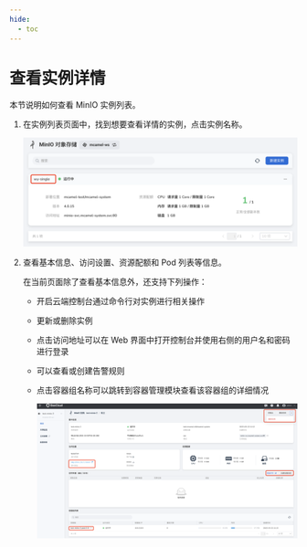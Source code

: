 ```yaml
---
hide:
  - toc
---
```


# 查看实例详情

本节说明如何查看 MinIO 实例列表。

1. 在实例列表页面中，找到想要查看详情的实例，点击实例名称。

    ![点击实例名称](../images/view01.png)

2. 查看基本信息、访问设置、资源配额和 Pod 列表等信息。

    在当前页面除了查看基本信息外，还支持下列操作：

    - 开启云端控制台通过命令行对实例进行相关操作
    - 更新或删除实例
    - 点击访问地址可以在 Web 界面中打开控制台并使用右侧的用户名和密码进行登录
    - 可以查看或创建告警规则
    - 点击容器组名称可以跳转到容器管理模块查看该容器组的详细情况

        ![查看](../images/view022.png)
